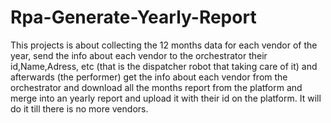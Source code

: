 # Rpa-Generate-Yearly-Report
This projects is about collecting the 12 months data for each vendor of the year, send the info about each vendor to the orchestrator their id,Name,Adress, etc (that is the dispatcher robot that taking care of it) and afterwards (the performer) get the info about each vendor from the orchestrator and download all the months report from the platform and merge into an yearly report and upload it with their id on the platform. It will do it till there is no more vendors.
